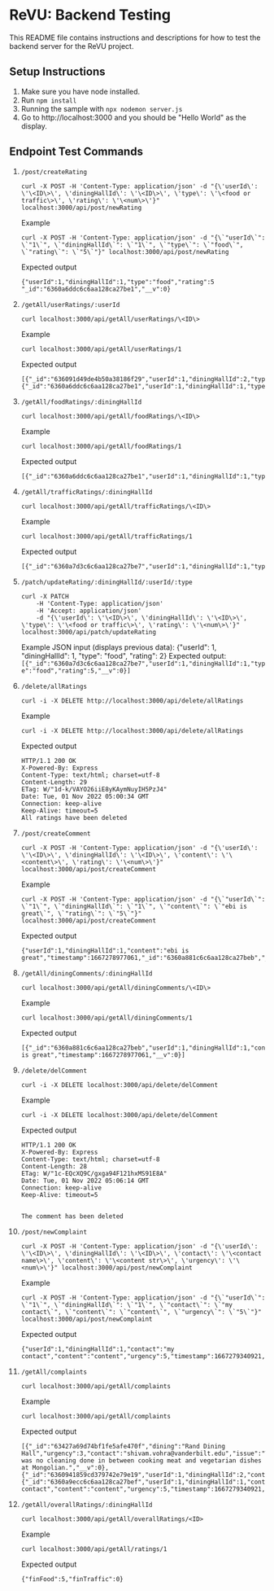# ReVU: Backend Testing
This README file contains instructions and descriptions for how to test the backend server for the ReVU project.

## Setup Instructions
1. Make sure you have node installed.
2. Run `npm install`
4. Running the sample with `npx nodemon server.js`
5. Go to http://localhost:3000 and you should be "Hello World" as the display.

## Endpoint Test Commands
1. `/post/createRating`
    ```
    curl -X POST -H 'Content-Type: application/json' -d "{\'userId\': \'\<ID\>\', \'diningHallId\': \'\<ID\>\', \'type\': \'\<food or traffic\>\', \'rating\': \'\<num\>\'}" localhost:3000/api/post/newRating
    ```
    Example
    ```
    curl -X POST -H 'Content-Type: application/json' -d "{\`"userId\`": \`"1\`", \`"diningHallId\`": \`"1\`", \`"type\`": \`"food\`", \`"rating\`": \`"5\`"}" localhost:3000/api/post/newRating
    ```

    Expected output
    ```
    {"userId":1,"diningHallId":1,"type":"food","rating":5 "_id":"6360a6ddc6c6aa128ca27be1","__v":0}
    ```
2. `/getAll/userRatings/:userId`
    ```
    curl localhost:3000/api/getAll/userRatings/\<ID\>
    ```

    Example
    ```
    curl localhost:3000/api/getAll/userRatings/1
    ```

    Expected output
    ```
    [{"_id":"636091d49de4b50a38186f29","userId":1,"diningHallId":2,"type":"food","rating":5,"__v":0},{"_id":"6360a6ddc6c6aa128ca27be1","userId":1,"diningHallId":1,"type":"food","rating":5,"__v":0}]
    ```

3. `/getAll/foodRatings/:diningHallId`
    ```
    curl localhost:3000/api/getAll/foodRatings/\<ID\>
    ```

    Example
    ```
    curl localhost:3000/api/getAll/foodRatings/1
    ```
    Expected output
    ```
    [{"_id":"6360a6ddc6c6aa128ca27be1","userId":1,"diningHallId":1,"type":"food","rating":5,"__v":0}]
    ```

4. `/getAll/trafficRatings/:diningHallId`
    ```
    curl localhost:3000/api/getAll/trafficRatings/\<ID\>
    ```

    Example
    ```
    curl localhost:3000/api/getAll/trafficRatings/1
    ```

    Expected output
    ```
    [{"_id":"6360a7d3c6c6aa128ca27be7","userId":1,"diningHallId":1,"type":"traffic","rating":5,"__v":0}]
    ```

5. `/patch/updateRating/:diningHallId/:userId/:type`
    ```
    curl -X PATCH
        -H 'Content-Type: application/json'
        -H 'Accept: application/json'
        -d "{\'userId\': \'\<ID\>\', \'diningHallId\': \'\<ID\>\', \'type\': \'\<food or traffic\>\', \'rating\': \'\<num\>\'}" localhost:3000/api/patch/updateRating
    ```
    Example JSON input (displays previous data): {"userId": 1, "diningHallId": 1, "type": "food", "rating": 2}
    Expected output: `[{"_id":"6360a7d3c6c6aa128ca27be7","userId":1,"diningHallId":1,"type":"food","rating":5,"__v":0}]`
6. `/delete/allRatings`
    ```
    curl -i -X DELETE http://localhost:3000/api/delete/allRatings
    ```

    Example
    ```
    curl -i -X DELETE http://localhost:3000/api/delete/allRatings
    ```

    Expected output
    ```
    HTTP/1.1 200 OK
    X-Powered-By: Express
    Content-Type: text/html; charset=utf-8
    Content-Length: 29
    ETag: W/"1d-k/VAYO26iiE8yKAymNuyIH5PzJ4"
    Date: Tue, 01 Nov 2022 05:00:34 GMT
    Connection: keep-alive
    Keep-Alive: timeout=5
    All ratings have been deleted
    ```

7. `/post/createComment`
    ```
    curl -X POST -H 'Content-Type: application/json' -d "{\'userId\': \'\<ID\>\', \'diningHallId\': \'\<ID\>\', \'content\': \'\<content\>\', \'rating\': \'\<num\>\'}" localhost:3000/api/post/createComment
    ```

    Example
    ```
    curl -X POST -H 'Content-Type: application/json' -d "{\`"userId\`": \`"1\`", \`"diningHallId\`": \`"1\`", \`"content\`": \`"ebi is great\`", \`"rating\`": \`"5\`"}" localhost:3000/api/post/createComment
    ```

    Expected output
    ```
    {"userId":1,"diningHallId":1,"content":"ebi is great","timestamp":1667278977061,"_id":"6360a881c6c6aa128ca27beb","__v":0}
    ```

8. `/getAll/diningComments/:diningHallId`
    ```
    curl localhost:3000/api/getAll/diningComments/\<ID\>
    ```

    Example
    ```
    curl localhost:3000/api/getAll/diningComments/1
    ```

    Expected output
    ```
    [{"_id":"6360a881c6c6aa128ca27beb","userId":1,"diningHallId":1,"content":"ebi is great","timestamp":1667278977061,"__v":0}]
    ```

9. `/delete/delComment`
    ```
    curl -i -X DELETE localhost:3000/api/delete/delComment
    ```

    Example
    ```
    curl -i -X DELETE localhost:3000/api/delete/delComment
    ```

    Expected output
    ```
    HTTP/1.1 200 OK
    X-Powered-By: Express
    Content-Type: text/html; charset=utf-8
    Content-Length: 28
    ETag: W/"1c-EQcXQ9C/gxga94F121hxMS91E8A"
    Date: Tue, 01 Nov 2022 05:06:14 GMT
    Connection: keep-alive
    Keep-Alive: timeout=5


    The comment has been deleted
    ```

10. `/post/newComplaint`
    ```
    curl -X POST -H 'Content-Type: application/json' -d "{\'userId\': \'\<ID\>\', \'diningHallId\': \'\<ID\>\', \'contact\': \'\<contact name\>\', \'content\': \'\<content str\>\', \'urgency\': \'\<num\>\'}" localhost:3000/api/post/newComplaint
    ```

    Example
    ```
    curl -X POST -H 'Content-Type: application/json' -d "{\`"userId\`": \`"1\`", \`"diningHallId\`": \`"1\`", \`"contact\`": \`"my contact\`", \`"content\`": \`"content\`", \`"urgency\`": \`"5\`"}" localhost:3000/api/post/newComplaint
    ```

    Expected output
    ```
    {"userId":1,"diningHallId":1,"contact":"my contact","content":"content","urgency":5,"timestamp":1667279340921,"_id":"6360a9ecc6c6aa128ca27bef","__v":0}
    ```

11. `/getAll/complaints`
    ```
    curl localhost:3000/api/getAll/complaints
    ```

    Example
    ```
    curl localhost:3000/api/getAll/complaints
    ```

    Expected output
    ```
    [{"_id":"63427a69d74bf1fe5afe470f","dining":"Rand Dining Hall","urgency":3,"contact":"shivam.vohra@vanderbilt.edu","issue":"There was no cleaning done in between cooking meat and vegetarian dishes at Mongolian.","__v":0},{"_id":"6360941859cd379742e79e19","userId":1,"diningHallId":2,"contact":"1","content":"food","urgency":5,"timestamp":1667273752321,"__v":0},{"_id":"6360a9ecc6c6aa128ca27bef","userId":1,"diningHallId":1,"contact":"my contact","content":"content","urgency":5,"timestamp":1667279340921,"__v":0}]
    ```

12. `/getAll/overallRatings/:diningHallId`
    ```
    curl localhost:3000/api/getAll/overallRatings/<ID>
    ```

    Example
    ```
    curl localhost:3000/api/getAll/ratings/1
    ```

    Expected output
    ```
    {"finFood":5,"finTraffic":0}
    ```